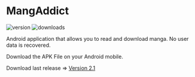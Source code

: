 # MangAddict

![version](https://img.shields.io/github/v/release/MangAddict/MangAddict)
![downloads](https://img.shields.io/github/downloads/MangAddict/MangAddict/total)

Android application that allows you to read and download manga.
No user data is recovered.

Download the APK File on your Android mobile.

Download last release => [Version 2.1]

[Version 2.1]: https://github.com/MangAddict/MangAddict/releases/tag/V2.1
